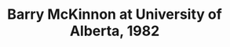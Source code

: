 ---
layout: manifest
title: Barry McKinnon at University of Alberta, 1982
manifest_name: barry-mckinnon-at-university-of-alberta-1982

---
